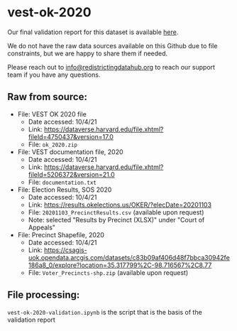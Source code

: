 # vest-ok-2020

Our final validation report for this dataset is available [here](https://redistrictingdatahub.org/dataset/vest-2020-oklahoma-precinct-and-election-results/).

We do not have the raw data sources available on this Github due to file constraints, but we are happy to share them if needed. 

Please reach out to info@redistrictingdatahub.org to reach our support team if you have any questions.

## Raw from source:

- File: VEST OK 2020 file
   - Date accessed: 10/4/21
   - Link: https://dataverse.harvard.edu/file.xhtml?fileId=4750437&version=17.0
   - File: `ok_2020.zip`
- File: VEST documentation file, 2020
   - Date accessed: 10/4/21
   - Link: https://dataverse.harvard.edu/file.xhtml?fileId=5206372&version=21.0
   - File: `documentation.txt`
- File: Election Results, SOS 2020
   - Date accessed: 10/4/21
   - Link: https://results.okelections.us/OKER/?elecDate=20201103
   - File: `20201103_PrecinctResults.csv` (available upon request)
   - Note: selected "Results by Precinct (XLSX)" under "Court of Appeals"
- File: Precinct Shapefile, 2020 
   - Date accessed: 10/4/21
   - Link: https://csagis-uok.opendata.arcgis.com/datasets/c83b09af406d48f7bbca30942fe186a8_0/explore?location=35.317799%2C-98.716567%2C8.77
   - File: `Voter_Precincts-shp.zip` (available upon request)
 

## File processing:

`vest-ok-2020-validation.ipynb` is the script that is the basis of the validation report
